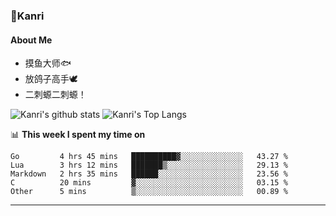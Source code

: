 ### 🌱Kanri
#### About Me
- 摸鱼大师🐟
- 放鸽子高手🕊
- 二刺螈二刺螈！

![Kanri's github stats](https://github-readme-stats.vercel.app/api?username=Yiwen-Chan&show_icons=true&theme=vue&line_height=20)
![Kanri's Top Langs](https://github-readme-stats.vercel.app/api/top-langs/?username=Yiwen-Chan&layout=compact&theme=vue&card_width=270)

📊 **This week I spent my time on**
<!--START_SECTION:waka-->
```text
Go         4 hrs 45 mins   ██████████▓░░░░░░░░░░░░░░   43.27 % 
Lua        3 hrs 12 mins   ███████▒░░░░░░░░░░░░░░░░░   29.13 % 
Markdown   2 hrs 35 mins   ██████░░░░░░░░░░░░░░░░░░░   23.56 % 
C          20 mins         ▓░░░░░░░░░░░░░░░░░░░░░░░░   03.15 % 
Other      5 mins          ▒░░░░░░░░░░░░░░░░░░░░░░░░   00.89 % 
```
<!--END_SECTION:waka-->

***

